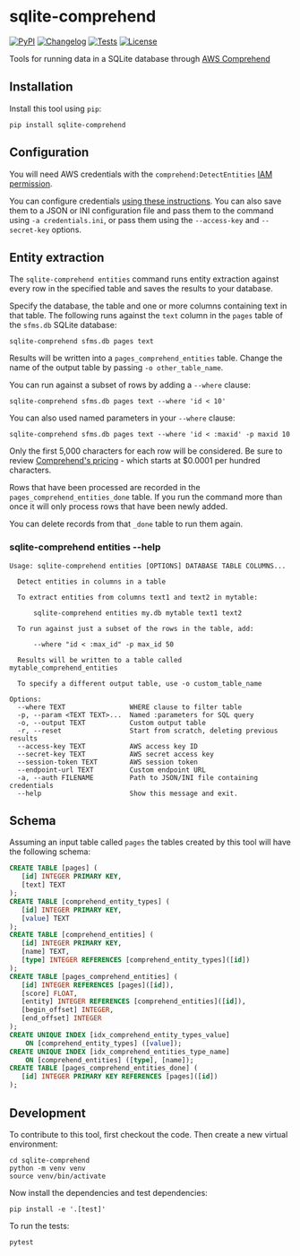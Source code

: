# sqlite-comprehend

[![PyPI](https://img.shields.io/pypi/v/sqlite-comprehend.svg)](https://pypi.org/project/sqlite-comprehend/)
[![Changelog](https://img.shields.io/github/v/release/simonw/sqlite-comprehend?include_prereleases&label=changelog)](https://github.com/simonw/sqlite-comprehend/releases)
[![Tests](https://github.com/simonw/sqlite-comprehend/workflows/Test/badge.svg)](https://github.com/simonw/sqlite-comprehend/actions?query=workflow%3ATest)
[![License](https://img.shields.io/badge/license-Apache%202.0-blue.svg)](https://github.com/simonw/sqlite-comprehend/blob/master/LICENSE)

Tools for running data in a SQLite database through [AWS Comprehend]()

## Installation

Install this tool using `pip`:

    pip install sqlite-comprehend

## Configuration

You will need AWS credentials with the `comprehend:DetectEntities` [IAM permission](https://docs.aws.amazon.com/comprehend/latest/dg/access-control-managing-permissions.html).

You can configure credentials [using these instructions](https://boto3.amazonaws.com/v1/documentation/api/latest/guide/credentials.html). You can also save them to a JSON or INI configuration file and pass them to the command using `-a credentials.ini`, or pass them using the `--access-key` and `--secret-key` options.

## Entity extraction

The `sqlite-comprehend entities` command runs entity extraction against every row in the specified table and saves the results to your database.

Specify the database, the table and one or more columns containing text in that table. The following runs against the `text` column in the `pages` table of the `sfms.db` SQLite database:

    sqlite-comprehend sfms.db pages text

Results will be written into a `pages_comprehend_entities` table. Change the name of the output table by passing `-o other_table_name`.

You can run against a subset of rows by adding a `--where` clause:

    sqlite-comprehend sfms.db pages text --where 'id < 10'

You can also used named parameters in your `--where` clause:

    sqlite-comprehend sfms.db pages text --where 'id < :maxid' -p maxid 10

Only the first 5,000 characters for each row will be considered. Be sure to review [Comprehend's pricing](https://aws.amazon.com/comprehend/pricing/) - which starts at $0.0001 per hundred characters.

Rows that have been processed are recorded in the `pages_comprehend_entities_done` table. If you run the command more than once it will only process rows that have been newly added.

You can delete records from that `_done` table to run them again.

### sqlite-comprehend entities --help

<!-- [[[cog
from click.testing import CliRunner
from sqlite_comprehend import cli
runner = CliRunner()
result = runner.invoke(cli.cli, ["entities", "--help"])
help = result.output.replace("Usage: cli", "Usage: sqlite-comprehend")
cog.out(
    "```\n{}\n```".format(help)
)
]]] -->
```
Usage: sqlite-comprehend entities [OPTIONS] DATABASE TABLE COLUMNS...

  Detect entities in columns in a table

  To extract entities from columns text1 and text2 in mytable:

      sqlite-comprehend entities my.db mytable text1 text2

  To run against just a subset of the rows in the table, add:

      --where "id < :max_id" -p max_id 50

  Results will be written to a table called mytable_comprehend_entities

  To specify a different output table, use -o custom_table_name

Options:
  --where TEXT                WHERE clause to filter table
  -p, --param <TEXT TEXT>...  Named :parameters for SQL query
  -o, --output TEXT           Custom output table
  -r, --reset                 Start from scratch, deleting previous results
  --access-key TEXT           AWS access key ID
  --secret-key TEXT           AWS secret access key
  --session-token TEXT        AWS session token
  --endpoint-url TEXT         Custom endpoint URL
  -a, --auth FILENAME         Path to JSON/INI file containing credentials
  --help                      Show this message and exit.

```
<!-- [[[end]]] -->

## Schema

Assuming an input table called `pages` the tables created by this tool will have the following schema:

<!-- [[[cog
import cog, json
from sqlite_comprehend import cli
from unittest.mock import patch
from click.testing import CliRunner
import sqlite_utils
import tempfile, pathlib
tmpdir = pathlib.Path(tempfile.mkdtemp())
db_path = str(tmpdir / "data.db")
db = sqlite_utils.Database(db_path)
db["pages"].insert_all(
    [
        {
            "id": 1,
            "text": "John Bob",
        },
        {
            "id": 2,
            "text": "Sandra X",
        },
    ],
    pk="id",
)
with patch('boto3.client') as client:
    client.return_value.batch_detect_entities.return_value = {
        "ResultList": [
            {
                "Index": 0,
                "Entities": [
                    {
                        "Score": 0.8,
                        "Type": "PERSON",
                        "Text": "John Bob",
                        "BeginOffset": 0,
                        "EndOffset": 5,
                    },
                ],
            },
            {
                "Index": 1,
                "Entities": [
                    {
                        "Score": 0.8,
                        "Type": "PERSON",
                        "Text": "Sandra X",
                        "BeginOffset": 0,
                        "EndOffset": 5,
                    },
                ],
            },
        ],
        "ErrorList": [],
    }
    runner = CliRunner()
    result = runner.invoke(cli.cli, [
        "entities", db_path, "pages", "text"
    ])
cog.out("```sql\n")
cog.out(db.schema)
cog.out("\n```")
]]] -->
```sql
CREATE TABLE [pages] (
   [id] INTEGER PRIMARY KEY,
   [text] TEXT
);
CREATE TABLE [comprehend_entity_types] (
   [id] INTEGER PRIMARY KEY,
   [value] TEXT
);
CREATE TABLE [comprehend_entities] (
   [id] INTEGER PRIMARY KEY,
   [name] TEXT,
   [type] INTEGER REFERENCES [comprehend_entity_types]([id])
);
CREATE TABLE [pages_comprehend_entities] (
   [id] INTEGER REFERENCES [pages]([id]),
   [score] FLOAT,
   [entity] INTEGER REFERENCES [comprehend_entities]([id]),
   [begin_offset] INTEGER,
   [end_offset] INTEGER
);
CREATE UNIQUE INDEX [idx_comprehend_entity_types_value]
    ON [comprehend_entity_types] ([value]);
CREATE UNIQUE INDEX [idx_comprehend_entities_type_name]
    ON [comprehend_entities] ([type], [name]);
CREATE TABLE [pages_comprehend_entities_done] (
   [id] INTEGER PRIMARY KEY REFERENCES [pages]([id])
);
```
<!-- [[[end]]] -->

## Development

To contribute to this tool, first checkout the code. Then create a new virtual environment:

    cd sqlite-comprehend
    python -m venv venv
    source venv/bin/activate

Now install the dependencies and test dependencies:

    pip install -e '.[test]'

To run the tests:

    pytest
